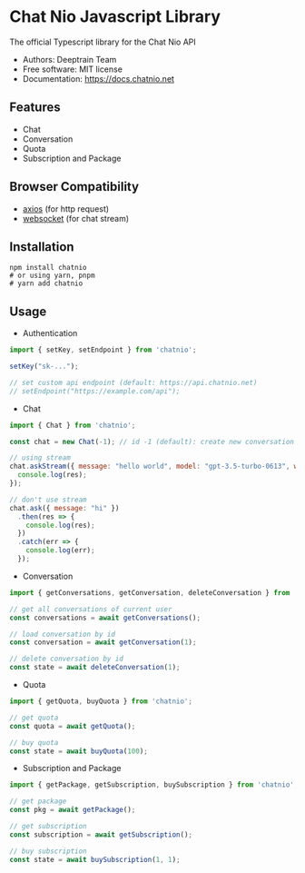 # Chat Nio Javascript Library

The official Typescript library for the Chat Nio API

- Authors: Deeptrain Team
- Free software: MIT license
- Documentation: https://docs.chatnio.net

## Features

- Chat
- Conversation
- Quota
- Subscription and Package


## Browser Compatibility
- [axios](https://github.com/axios/axios#browser-support) (for http request)
- [websocket](https://developer.mozilla.org/en-US/docs/Web/API/WebSocket#browser_compatibility) (for chat stream)

## Installation

```shell
npm install chatnio
# or using yarn, pnpm
# yarn add chatnio
```

## Usage

- Authentication
```javascript
import { setKey, setEndpoint } from 'chatnio';

setKey("sk-...");

// set custom api endpoint (default: https://api.chatnio.net)
// setEndpoint("https://example.com/api");
```

- Chat
```javascript
import { Chat } from 'chatnio';

const chat = new Chat(-1); // id -1 (default): create new conversation

// using stream
chat.askStream({ message: "hello world", model: "gpt-3.5-turbo-0613", web: true }, (res) => {
  console.log(res);
});

// don't use stream
chat.ask({ message: "hi" })
  .then(res => {
    console.log(res);
  })
  .catch(err => {
    console.log(err);
  });


```

- Conversation
```javascript
import { getConversations, getConversation, deleteConversation } from 'chatnio';

// get all conversations of current user
const conversations = await getConversations();

// load conversation by id
const conversation = await getConversation(1);

// delete conversation by id
const state = await deleteConversation(1);
```

- Quota
```javascript
import { getQuota, buyQuota } from 'chatnio';

// get quota
const quota = await getQuota();

// buy quota
const state = await buyQuota(100);
```

- Subscription and Package
```javascript
import { getPackage, getSubscription, buySubscription } from 'chatnio';

// get package
const pkg = await getPackage();

// get subscription
const subscription = await getSubscription();

// buy subscription
const state = await buySubscription(1, 1);
```

